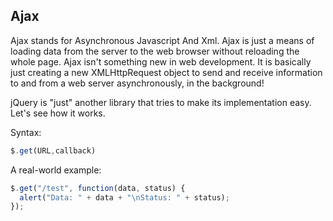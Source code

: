 
## Ajax

Ajax stands for Asynchronous Javascript And Xml. Ajax is just a means of loading data from the server to the web browser without reloading the whole page.
Ajax isn't something new in web development. It is basically just creating a new XMLHttpRequest object to send and receive information to and from a web server asynchronously, in the background!

jQuery is "just" another library that tries to make its implementation easy. Let's see how it works.

Syntax:

```js
$.get(URL,callback)
```

A real-world example:

```js
$.get("/test", function(data, status) {
  alert("Data: " + data + "\nStatus: " + status);
});
```
